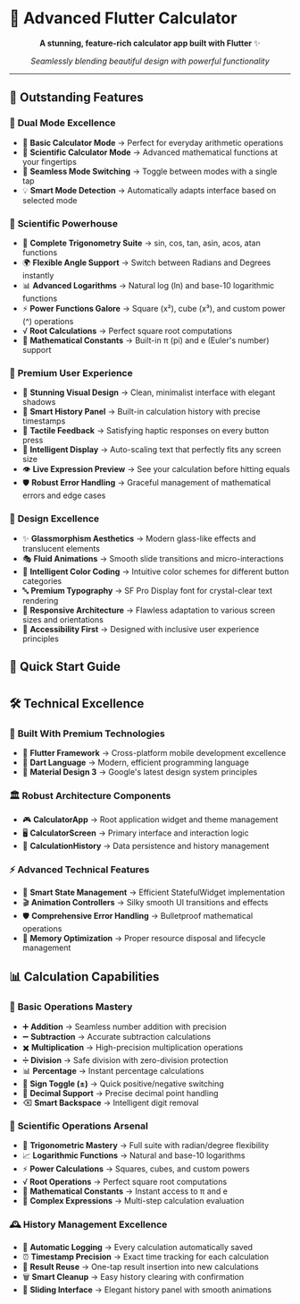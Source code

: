 
# 🧮 Advanced Flutter Calculator

<div align="center">

**A stunning, feature-rich calculator app built with Flutter** ✨

*Seamlessly blending beautiful design with powerful functionality*

</div>

---

## 🌟 **Outstanding Features**

### 🔢 **Dual Mode Excellence**
- 🧮 **Basic Calculator Mode** → Perfect for everyday arithmetic operations
- 🔬 **Scientific Calculator Mode** → Advanced mathematical functions at your fingertips
- 🔄 **Seamless Mode Switching** → Toggle between modes with a single tap
- 💡 **Smart Mode Detection** → Automatically adapts interface based on selected mode

### 🧪 **Scientific Powerhouse**
- 📐 **Complete Trigonometry Suite** → sin, cos, tan, asin, acos, atan functions
- 🌍 **Flexible Angle Support** → Switch between Radians and Degrees instantly
- 📊 **Advanced Logarithms** → Natural log (ln) and base-10 logarithmic functions
- ⚡ **Power Functions Galore** → Square (x²), cube (x³), and custom power (^) operations
- √ **Root Calculations** → Perfect square root computations
- 🔢 **Mathematical Constants** → Built-in π (pi) and e (Euler's number) support

### 📱 **Premium User Experience**
- 🎨 **Stunning Visual Design** → Clean, minimalist interface with elegant shadows
- 📝 **Smart History Panel** → Built-in calculation history with precise timestamps
- 📳 **Tactile Feedback** → Satisfying haptic responses on every button press
- 📏 **Intelligent Display** → Auto-scaling text that perfectly fits any screen size
- 👁️ **Live Expression Preview** → See your calculation before hitting equals
- 🛡️ **Robust Error Handling** → Graceful management of mathematical errors and edge cases

### 🎨 **Design Excellence**
- ✨ **Glassmorphism Aesthetics** → Modern glass-like effects and translucent elements
- 🎭 **Fluid Animations** → Smooth slide transitions and micro-interactions
- 🌈 **Intelligent Color Coding** → Intuitive color schemes for different button categories
- 🔤 **Premium Typography** → SF Pro Display font for crystal-clear text rendering
- 📐 **Responsive Architecture** → Flawless adaptation to various screen sizes and orientations
- 🎯 **Accessibility First** → Designed with inclusive user experience principles

## 🚀 **Quick Start Guide**

#
## 🛠️ **Technical Excellence**

### 💎 **Built With Premium Technologies**
- 🚀 **Flutter Framework** → Cross-platform mobile development excellence
- 🎯 **Dart Language** → Modern, efficient programming language
- 🎨 **Material Design 3** → Google's latest design system principles

### 🏛️ **Robust Architecture Components**
- 🎮 **CalculatorApp** → Root application widget and theme management
- 🖥️ **CalculatorScreen** → Primary interface and interaction logic
- 📜 **CalculationHistory** → Data persistence and history management

### ⚡ **Advanced Technical Features**
- 🔄 **Smart State Management** → Efficient StatefulWidget implementation
- 🎬 **Animation Controllers** → Silky smooth UI transitions and effects
- 🛡️ **Comprehensive Error Handling** → Bulletproof mathematical operations
- 🧹 **Memory Optimization** → Proper resource disposal and lifecycle management

## 📊 **Calculation Capabilities**

### 🔢 **Basic Operations Mastery**
- ➕ **Addition** → Seamless number addition with precision
- ➖ **Subtraction** → Accurate subtraction calculations
- ✖️ **Multiplication** → High-precision multiplication operations
- ➗ **Division** → Safe division with zero-division protection
- 📊 **Percentage** → Instant percentage calculations
- 🔄 **Sign Toggle (±)** → Quick positive/negative switching
- 🎯 **Decimal Support** → Precise decimal point handling
- ⌫ **Smart Backspace** → Intelligent digit removal

### 🧪 **Scientific Operations Arsenal**
- 📐 **Trigonometric Mastery** → Full suite with radian/degree flexibility
- 📈 **Logarithmic Functions** → Natural and base-10 logarithms
- ⚡ **Power Calculations** → Squares, cubes, and custom powers
- √ **Root Operations** → Perfect square root computations
- 🔢 **Mathematical Constants** → Instant access to π and e
- 🧮 **Complex Expressions** → Multi-step calculation evaluation

### 🕰️ **History Management Excellence**
- 📝 **Automatic Logging** → Every calculation automatically saved
- ⏰ **Timestamp Precision** → Exact time tracking for each calculation
- 🔄 **Result Reuse** → One-tap result insertion into new calculations
- 🗑️ **Smart Cleanup** → Easy history clearing with confirmation
- 📱 **Sliding Interface** → Elegant history panel with smooth animations

</div>
